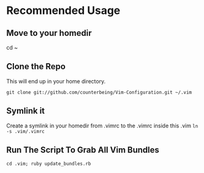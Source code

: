 # Recommended Usage

## Move to your homedir
cd ~

## Clone the Repo 
This will end up in your home directory.

`git clone git://github.com/counterbeing/Vim-Configuration.git ~/.vim`

## Symlink it
Create a symlink in your homedir from .vimrc to the .vimrc inside this .vim
`ln -s .vim/.vimrc `

## Run The Script To Grab All Vim Bundles
`cd .vim; ruby update_bundles.rb`
